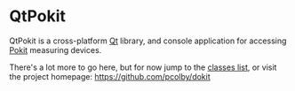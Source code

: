 # QtPokit

QtPokit is a cross-platform [Qt] library, and console application for accessing [Pokit] measuring devices.

There's a lot more to go here, but for now jump to the [classes list](annotated.html), or visit
the project homepage: https://github.com/pcolby/dokit

[Pokit]:       https://www.pokitinnovations.com/ "Pokit Innovations"
[Pokit Meter]: https://www.pokitinnovations.com/pokit-meter/
[Pokit Pro]:   https://www.pokitinnovations.com/pokit-pro/
[Qt]:          https://www.qt.io/
